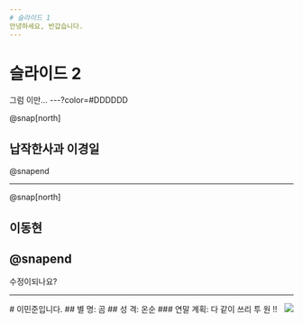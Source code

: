 ```yaml
---
# 슬라이드 1
안녕하세요, 반갑습니다.
---
```

# 슬라이드 2
그럼 이만...
---?color=#DDDDDD

@snap[north]
## 납작한사과 이경일
@snapend

---
@snap[north]
## 이동현
@snapend
---
수정이되나요?

---
<div style="float:left">
# 이민준입니다.
## 별 명: 곰
## 성 격: 온순
### 연말 계획: 다 같이 쓰리 투 원 !!
</div>
<div style="float:right;">
<img src="https://user-images.githubusercontent.com/46038987/50469047-29d1ea00-09ee-11e9-8ccc-e9b1dc8b18f9.jpg">
</div>
